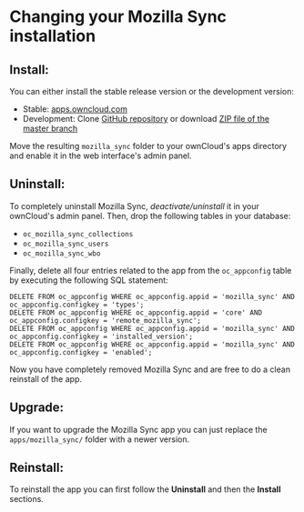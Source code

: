 Changing your Mozilla Sync installation
=======================================

Install:
--------

You can either install the stable release version or the development version:

* Stable: [apps.owncloud.com](http://apps.owncloud.com/content/show.php?content=161793)
* Development: Clone [GitHub repository](https://github.com/owncloud/mozilla_sync/) or download [ZIP file of the master branch](https://github.com/owncloud/mozilla_sync/archive/master.zip)

Move the resulting ````mozilla_sync```` folder to your ownCloud's apps directory and enable it in the web interface's admin panel.


Uninstall:
----------

To completely uninstall Mozilla Sync, *deactivate/uninstall* it in your ownCloud's admin panel. Then, drop the following tables in your database:
* ````oc_mozilla_sync_collections````
* ````oc_mozilla_sync_users````
* ````oc_mozilla_sync_wbo````

Finally, delete all four entries related to the app from the ````oc_appconfig```` table by executing the following SQL statement:

````
DELETE FROM oc_appconfig WHERE oc_appconfig.appid = 'mozilla_sync' AND oc_appconfig.configkey = 'types';
DELETE FROM oc_appconfig WHERE oc_appconfig.appid = 'core' AND oc_appconfig.configkey = 'remote_mozilla_sync';
DELETE FROM oc_appconfig WHERE oc_appconfig.appid = 'mozilla_sync' AND oc_appconfig.configkey = 'installed_version';
DELETE FROM oc_appconfig WHERE oc_appconfig.appid = 'mozilla_sync' AND oc_appconfig.configkey = 'enabled';
````

Now you have completely removed Mozilla Sync and are free to do a clean reinstall of the app.


Upgrade:
----------

If you want to upgrade the Mozilla Sync app you can just replace the ````apps/mozilla_sync/```` folder with a newer version.


Reinstall:
----------

To reinstall the app you can first follow the **Uninstall** and then the **Install** sections.
